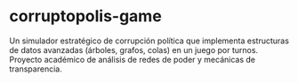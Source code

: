 # corruptopolis-game
Un simulador estratégico de corrupción política que implementa estructuras de datos avanzadas (árboles, grafos, colas) en un juego por turnos. Proyecto académico de análisis de redes de poder y mecánicas de transparencia.
